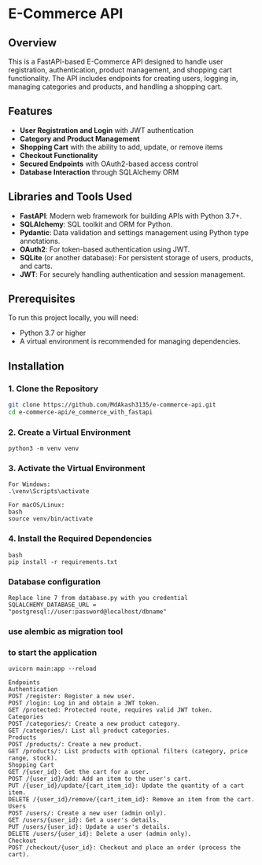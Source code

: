 # E-Commerce API

## Overview

This is a FastAPI-based E-Commerce API designed to handle user registration, authentication, product management, and shopping cart functionality. The API includes endpoints for creating users, logging in, managing categories and products, and handling a shopping cart.

## Features

- **User Registration and Login** with JWT authentication
- **Category and Product Management**
- **Shopping Cart** with the ability to add, update, or remove items
- **Checkout Functionality**
- **Secured Endpoints** with OAuth2-based access control
- **Database Interaction** through SQLAlchemy ORM

## Libraries and Tools Used

- **FastAPI**: Modern web framework for building APIs with Python 3.7+.
- **SQLAlchemy**: SQL toolkit and ORM for Python.
- **Pydantic**: Data validation and settings management using Python type annotations.
- **OAuth2**: For token-based authentication using JWT.
- **SQLite** (or another database): For persistent storage of users, products, and carts.
- **JWT**: For securely handling authentication and session management.

## Prerequisites

To run this project locally, you will need:

- Python 3.7 or higher
- A virtual environment is recommended for managing dependencies.

## Installation

### 1. Clone the Repository

```bash
git clone https://github.com/MdAkash3135/e-commerce-api.git
cd e-commerce-api/e_commerce_with_fastapi
 ```

### 2. Create a Virtual Environment
```
python3 -m venv venv
```
### 3. Activate the Virtual Environment
```
For Windows:
.\venv\Scripts\activate
```
```
For macOS/Linux:
bash
source venv/bin/activate
```

### 4. Install the Required Dependencies
```
bash
pip install -r requirements.txt
```
### Database configuration 
```
Replace line 7 from database.py with you credential
SQLALCHEMY_DATABASE_URL = "postgresql://user:password@localhost/dbname"
```
### use alembic as migration tool 

### to start the application 
```
uvicorn main:app --reload
```


```
Endpoints
Authentication
POST /register: Register a new user.
POST /login: Log in and obtain a JWT token.
GET /protected: Protected route, requires valid JWT token.
Categories
POST /categories/: Create a new product category.
GET /categories/: List all product categories.
Products
POST /products/: Create a new product.
GET /products/: List products with optional filters (category, price range, stock).
Shopping Cart
GET /{user_id}: Get the cart for a user.
POST /{user_id}/add: Add an item to the user's cart.
PUT /{user_id}/update/{cart_item_id}: Update the quantity of a cart item.
DELETE /{user_id}/remove/{cart_item_id}: Remove an item from the cart.
Users
POST /users/: Create a new user (admin only).
GET /users/{user_id}: Get a user's details.
PUT /users/{user_id}: Update a user's details.
DELETE /users/{user_id}: Delete a user (admin only).
Checkout
POST /checkout/{user_id}: Checkout and place an order (process the cart).
```
